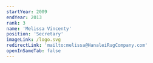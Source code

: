 ```yaml
---
startYear: 2009
endYear: 2013
rank: 3
name: 'Melissa Vincenty'
position: 'Secretary'
imageLink: /logo.svg
redirectLink: 'mailto:melissa@HanaleiRugCompany.com'
openInSameTab: false
---
```

